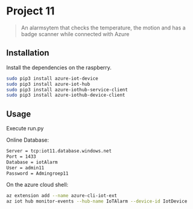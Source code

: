 # Project 11

> An alarmsytem that checks the temperature, the motion and has a badge scanner while connected 
> with Azure

## Installation

Install the dependencies on the raspberry.

```sh
sudo pip3 install azure-iot-device  
sudo pip3 install azure-iot-hub  
sudo pip3 install azure-iothub-service-client  
sudo pip3 install azure-iothub-device-client 
```

## Usage

Execute run.py

Online Database:
````sh
Server = tcp:iot11.database.windows.net
Port = 1433
Database = iotAlarm
User = admin11
Password = Admingroep11
````

On the azure cloud shell:
```sh
az extension add --name azure-cli-iot-ext
az iot hub monitor-events --hub-name IoTAlarm --device-id IotDevice
```
